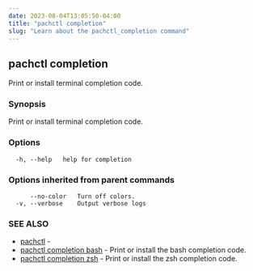 ```yaml
---
date: 2023-08-04T13:05:50-04:00
title: "pachctl completion"
slug: "Learn about the pachctl_completion command"
---
```


## pachctl completion

Print or install terminal completion code.

### Synopsis

Print or install terminal completion code.

### Options

```
  -h, --help   help for completion
```

### Options inherited from parent commands

```
      --no-color   Turn off colors.
  -v, --verbose    Output verbose logs
```

### SEE ALSO

* [pachctl](/commands/pachctl/)	 - 
* [pachctl completion bash](/commands/pachctl_completion_bash/)	 - Print or install the bash completion code.
* [pachctl completion zsh](/commands/pachctl_completion_zsh/)	 - Print or install the zsh completion code.

